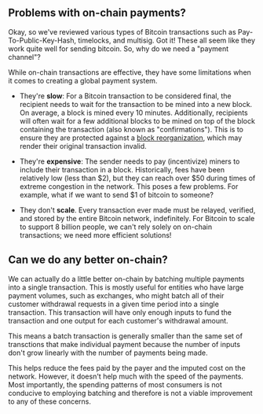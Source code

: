 ## Problems with on-chain payments?

Okay, so we've reviewed various types of Bitcoin transactions such as Pay-To-Public-Key-Hash, timelocks, and multisig. Got it! These all seem like they work quite well for sending bitcoin. So, why do we need a "payment channel"? 

While on-chain transactions are effective, they have some limitations when it comes to creating a global payment system. 

- They're **slow**: For a Bitcoin transaction to be considered final, the recipient needs to wait for the transaction to be mined into a new block. On average, a block is mined every 10 minutes. Additionally, recipients will often wait for a few additional blocks to be mined on top of the block containing the transaction (also known as "confirmations"). This is to ensure they are protected against a [block reorganization](https://river.com/learn/terms/r/reorganization/), which may render their original transaction invalid.

- They're **expensive**: The sender needs to pay (incentivize) miners to include their transaction in a block. Historically, fees have been relatively low (less than $2), but they can reach over $50 during times of extreme congestion in the network. This poses a few problems. For example, what if we want to send $1 of bitcoin to someone?

- They don't **scale**. Every transaction ever made must be relayed, verified, and stored by the entire Bitcoin network, indefinitely. For Bitcoin to scale to support 8 billion people, we can't rely solely on on-chain transactions; we need more efficient solutions!


## Can we do any better on-chain?

We can actually do a little better on-chain by batching multiple payments into a single transaction.  This is mostly useful for entities who have large payment volumes, such as exchanges, who might batch all of their customer withdrawal requests in a given time period into a single transaction.  This transaction will have only enough inputs to fund the transaction and one output for each customer's withdrawal amount.

This means a batch transaction is generally smaller than the same set of transctions that make individual payment because the number of inputs don't grow linearly with the number of payments being made.

This helps reduce the fees paid by the payer and the imputed cost on the network.  However, it doesn't help much with the speed of the payments.  Most importantly, the spending patterns of most consumers is not conducive to employing batching and therefore is not a viable improvement to any of these concerns.